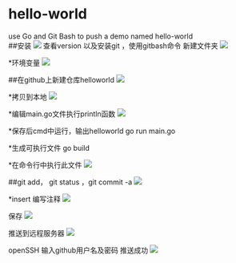 # hello-world
use Go and Git Bash to push a demo named hello-world<br>
##安装 
![](https://github.com/willkernel/hello-world/tree/master/pngfiles/tortoisegit_msi.png)
查看version
以及安装git ，使用gitbash命令
新建文件夹
![](https://github.com/willkernel/hello-world/tree/master/pngfiles/mkdirs.png)

*环境变量
![](https://github.com/willkernel/hello-world/tree/master/pngfiles/setenv.png)

##在github上新建仓库helloworld
![](https://github.com/willkernel/hello-world/tree/master/pngfiles/newresp.png)

*拷贝到本地
![](https://github.com/willkernel/hello-world/tree/master/pngfiles/clone.png)

*编辑main.go文件执行println函数
![](https://github.com/willkernel/hello-world/tree/master/pngfiles/maingo.png)

*保存后cmd中运行，输出helloworld
go run main.go

*生成可执行文件
go build

*在命令行中执行此文件
![](https://github.com/willkernel/hello-world/tree/master/pngfiles/exefile.png)

##git add， git status ，git commit -a 
![](https://github.com/willkernel/hello-world/tree/master/pngfiles/addstatusandcommit.png)

*insert 编写注释
![](https://github.com/willkernel/hello-world/tree/master/pngfiles/insert.png)

保存
![](https://github.com/willkernel/hello-world/tree/master/pngfiles/save.png)

推送到远程服务器
![](https://github.com/willkernel/hello-world/tree/master/pngfiles/push.png)


openSSH 输入github用户名及密码
推送成功
![](https://github.com/willkernel/hello-world/tree/master/pngfiles/success.png)

